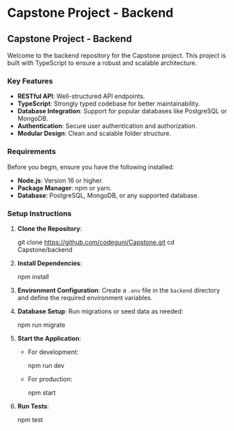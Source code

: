 # Capstone Project - Backend

## Capstone Project - Backend

Welcome to the backend repository for the Capstone project. This project is built with TypeScript to ensure a robust and scalable architecture.

### Key Features

- **RESTful API**: Well-structured API endpoints.
- **TypeScript**: Strongly typed codebase for better maintainability.
- **Database Integration**: Support for popular databases like PostgreSQL or MongoDB.
- **Authentication**: Secure user authentication and authorization.
- **Modular Design**: Clean and scalable folder structure.

### Requirements

Before you begin, ensure you have the following installed:

- **Node.js**: Version 16 or higher.
- **Package Manager**: npm or yarn.
- **Database**: PostgreSQL, MongoDB, or any supported database.

### Setup Instructions

1. **Clone the Repository**:
    
    git clone https://github.com/codeguni/Capstone.git
    cd Capstone/backend


2. **Install Dependencies**:
   
    npm install
   

3. **Environment Configuration**:
    Create a `.env` file in the `backend` directory and define the required environment variables.

4. **Database Setup**:
    Run migrations or seed data as needed:
    
    npm run migrate
    

5. **Start the Application**:
    - For development:
    
      npm run dev
    
    - For production:
      
      npm start
     

6. **Run Tests**:
   
    npm test
    
